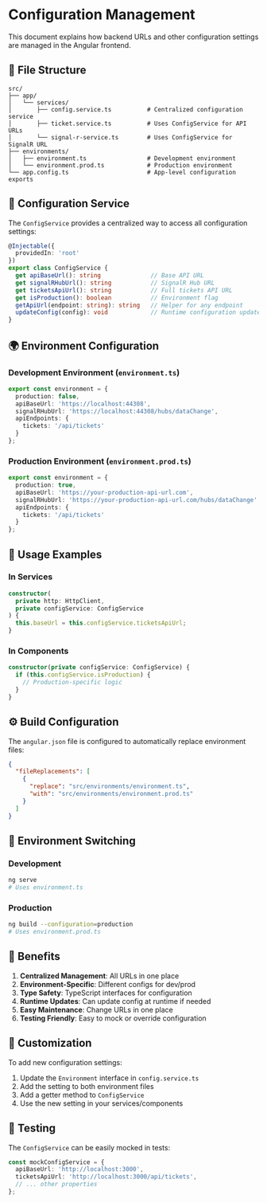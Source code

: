 # Configuration Management

This document explains how backend URLs and other configuration settings are managed in the Angular frontend.

## 📁 File Structure

```
src/
├── app/
│   └── services/
│       ├── config.service.ts          # Centralized configuration service
│       ├── ticket.service.ts          # Uses ConfigService for API URLs
│       └── signal-r-service.ts        # Uses ConfigService for SignalR URL
├── environments/
│   ├── environment.ts                 # Development environment
│   └── environment.prod.ts            # Production environment
└── app.config.ts                      # App-level configuration exports
```

## 🔧 Configuration Service

The `ConfigService` provides a centralized way to access all configuration settings:

```typescript
@Injectable({
  providedIn: 'root'
})
export class ConfigService {
  get apiBaseUrl(): string              // Base API URL
  get signalRHubUrl(): string           // SignalR Hub URL
  get ticketsApiUrl(): string           // Full tickets API URL
  get isProduction(): boolean           // Environment flag
  getApiUrl(endpoint: string): string   // Helper for any endpoint
  updateConfig(config): void            // Runtime configuration update
}
```

## 🌍 Environment Configuration

### Development Environment (`environment.ts`)
```typescript
export const environment = {
  production: false,
  apiBaseUrl: 'https://localhost:44308',
  signalRHubUrl: 'https://localhost:44308/hubs/dataChange',
  apiEndpoints: {
    tickets: '/api/tickets'
  }
};
```

### Production Environment (`environment.prod.ts`)
```typescript
export const environment = {
  production: true,
  apiBaseUrl: 'https://your-production-api-url.com',
  signalRHubUrl: 'https://your-production-api-url.com/hubs/dataChange',
  apiEndpoints: {
    tickets: '/api/tickets'
  }
};
```

## 🚀 Usage Examples

### In Services
```typescript
constructor(
  private http: HttpClient,
  private configService: ConfigService
) {
  this.baseUrl = this.configService.ticketsApiUrl;
}
```

### In Components
```typescript
constructor(private configService: ConfigService) {
  if (this.configService.isProduction) {
    // Production-specific logic
  }
}
```

## ⚙️ Build Configuration

The `angular.json` file is configured to automatically replace environment files:

```json
{
  "fileReplacements": [
    {
      "replace": "src/environments/environment.ts",
      "with": "src/environments/environment.prod.ts"
    }
  ]
}
```

## 🔄 Environment Switching

### Development
```bash
ng serve
# Uses environment.ts
```

### Production
```bash
ng build --configuration=production
# Uses environment.prod.ts
```

## 📝 Benefits

1. **Centralized Management**: All URLs in one place
2. **Environment-Specific**: Different configs for dev/prod
3. **Type Safety**: TypeScript interfaces for configuration
4. **Runtime Updates**: Can update config at runtime if needed
5. **Easy Maintenance**: Change URLs in one place
6. **Testing Friendly**: Easy to mock or override configuration

## 🔧 Customization

To add new configuration settings:

1. Update the `Environment` interface in `config.service.ts`
2. Add the setting to both environment files
3. Add a getter method to `ConfigService`
4. Use the new setting in your services/components

## 🧪 Testing

The `ConfigService` can be easily mocked in tests:

```typescript
const mockConfigService = {
  apiBaseUrl: 'http://localhost:3000',
  ticketsApiUrl: 'http://localhost:3000/api/tickets',
  // ... other properties
};
``` 